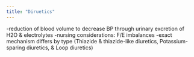 ```yaml
---
title: "Diruetics"
---
```

-reduction of blood volume to decrease BP through urinary excretion of H2O &amp; electrolytes
-nursing considerations: F/E imbalances
-exact mechanism differs by type (Thiazide &amp; thiazide-like diuretics, Potassium-sparing diuretics, &amp; Loop diuretics)

